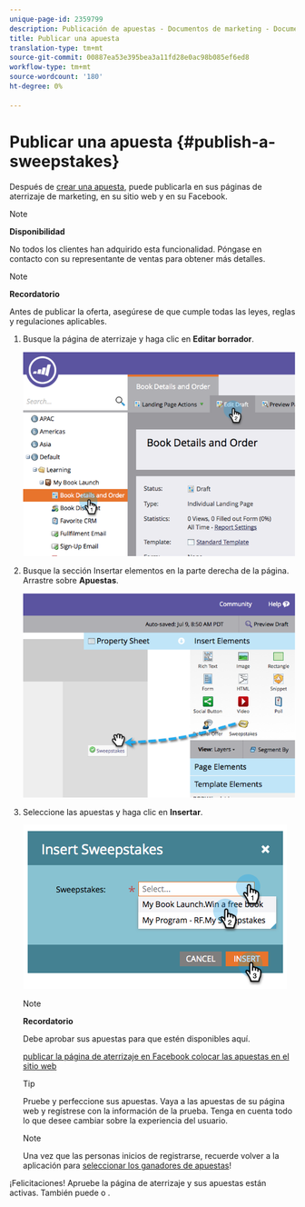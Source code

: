 ```yaml
---
unique-page-id: 2359799
description: Publicación de apuestas - Documentos de marketing - Documentación del producto
title: Publicar una apuesta
translation-type: tm+mt
source-git-commit: 00887ea53e395bea3a11fd28e0ac98b085ef6ed8
workflow-type: tm+mt
source-wordcount: '180'
ht-degree: 0%

---
```



# Publicar una apuesta {#publish-a-sweepstakes}

Después de [crear una apuesta](create-sweepstakes.md), puede publicarla en sus páginas de aterrizaje de marketing, en su sitio web y en su Facebook.

>[!NOTE]
>
>**Disponibilidad**
>
>No todos los clientes han adquirido esta funcionalidad. Póngase en contacto con su representante de ventas para obtener más detalles.

>[!NOTE]
>
>**Recordatorio**
>
>Antes de publicar la oferta, asegúrese de que cumple todas las leyes, reglas y regulaciones aplicables.

1. Busque la página de aterrizaje y haga clic en **Editar borrador**.

   ![](assets/image2014-9-25-17-3a41-3a27.png)

1. Busque la sección Insertar elementos en la parte derecha de la página. Arrastre sobre **Apuestas**.

   ![](assets/image2014-9-25-17-3a41-3a31.png)

1. Seleccione las apuestas y haga clic en **Insertar**.

   ![](assets/image2014-9-25-17-3a41-3a35.png)

   >[!NOTE]
   >
   >**Recordatorio**
   >
   >
   >Debe aprobar sus apuestas para que estén disponibles aquí.

   [publicar la página de aterrizaje en ](../../../../product-docs/demand-generation/facebook/publish-landing-pages-to-facebook.md) [Facebook colocar las apuestas en el sitio web](../../../../product-docs/demand-generation/social/social-functions/deploy-social-on-your-website.md)

   >[!TIP]
   >
   >Pruebe y perfeccione sus apuestas. Vaya a las apuestas de su página web y regístrese con la información de la prueba. Tenga en cuenta todo lo que desee cambiar sobre la experiencia del usuario.

   >[!NOTE]
   >
   >Una vez que las personas inicios de registrarse, recuerde volver a la aplicación para [seleccionar los ganadores de apuestas](select-sweepstakes-winners.md)!

¡Felicitaciones! Apruebe la página de aterrizaje y sus apuestas están activas. También puede o .